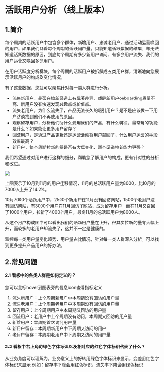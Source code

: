 # 活跃用户分析 （线上版本）

## 1.简介

每个周期的活跃用户中包含多个群体，新增用户、忠诚老用户、通过活动运营唤回的用户。如果我们只看每个周期的活跃用户量，只能知道活跃数据的结果，却无法知道活跃数据的原因，到底每个周期有多少新用户访问、有多少用户流失、我们的用户运营又唤回多少用户。

在用户活跃度分析模块，每个周期的活跃用户被拆解成五类用户群，清晰地向您展示活跃用户的构成及变化情况。

有了这些数据，您就可以聚焦针对每一类人群进行分析。

* 流失新用户，是否在拉新渠道上有显著差异，或是新用户onboarding质量不高、新用户没有快速发现兴趣点或价值点。
* 流失老用户，为什么流失了，产品无法长久的吸引用户？是不是应该做一下用户访谈找到他们不再使用的原因。
* 观察留存用户，分析他们为什么爱用我们的产品，有什么特征，最常用的功能是什么？如果能让更多用户留存？
* 回流用户，是通过产品更新还是运营活动将用户召回了，什么用户运营的手段效率最高？
* 新用户，每个周期拉新的量是否有大幅变化，哪个渠道拉新能力更强？

我们希望通过对用户进行这样的细分，帮助您了解用户的构成，更有针对性的分析和改进。

![](https://docs.growingio.com/.gitbook/assets/engagement-1.png)

上图表示了10月到11月的用户迁移情况，11月的总活跃用户量为8000，比10月的7000人上升了14.2%。

10月7000个活跃用户中，2500个新用户在11月没有回访网站，1500个老用户没有回访网站，有3000个用户在11月回访了网站，成为留存用户，而在11月又召回了1000个用户，拉新了4000个用户，最终11月的总活跃用户为8000人。

从这个用户构成图中可以看出我们的活跃用户量在上升，但其实拉新的量有大幅上升，而较多的老用户却流失了，这并不一定是健康的。

监控每一类用户量变化趋势、用户量占比情况，针对每一类人群深入分析，可以找到更多提升产品用户的好办法。

## 2.常见问题

#### 2.1 看板中的各类人群是如何定义的？ <a id="1&#x770B;&#x677F;&#x4E2D;&#x7684;&#x5404;&#x7C7B;&#x4EBA;&#x7FA4;&#x662F;&#x5982;&#x4F55;&#x5B9A;&#x4E49;&#x7684;&#xFF1F;"></a>

您可以鼠标hover到图表旁的信息icon查看指标定义

1. 流失新用户：上个周期新用户中本周期没有回访的用户量
2. 流失老用户：上个周期老用户中本周期没有回访的用户量
3. 留存用户：上个周期用户中本周期又回访的用户量
4. 回流用户：老用户中上个周期没有访问，本周期又回访的用户量
5. 新增用户：本周期首次访问用户量
6. 新用户留存：本周期新用户中下周期又访问的用户
7. 老用户留存：本周期老用户中下周期又访问的用户量

#### 2.2 看板中右上角的绿色字体标识以及相对应的红色字体标识代表了什么？ <a id="2&#x770B;&#x677F;&#x4E2D;&#x53F3;&#x4E0A;&#x89D2;&#x7684;&#x7EFF;&#x8272;&#x5B57;&#x4F53;&#x6807;&#x8BC6;&#x4EE5;&#x53CA;&#x76F8;&#x5BF9;&#x5E94;&#x7684;&#x7EA2;&#x8272;&#x5B57;&#x4F53;&#x6807;&#x8BC6;&#x4EE3;&#x8868;&#x4E86;&#x4EC0;&#x4E48;&#xFF1F;"></a>

从业务角度可以理解为，业务意义上的好转用绿色字体标识来显示，变差用红色字体标识来显示 例如：留存率下降会用红色标识，流失率下降会用绿色标识

